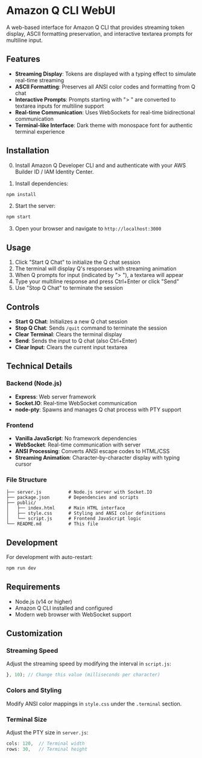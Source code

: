 # Amazon Q CLI WebUI

A web-based interface for Amazon Q CLI that provides streaming token display, ASCII formatting preservation, and interactive textarea prompts for multiline input.

## Features

- **Streaming Display**: Tokens are displayed with a typing effect to simulate real-time streaming
- **ASCII Formatting**: Preserves all ANSI color codes and formatting from Q chat
- **Interactive Prompts**: Prompts starting with "> " are converted to textarea inputs for multiline support
- **Real-time Communication**: Uses WebSockets for real-time bidirectional communication
- **Terminal-like Interface**: Dark theme with monospace font for authentic terminal experience

## Installation

0. Install Amazon Q Developer CLI and and authenticate with your AWS Builder ID / IAM Identity Center.

1. Install dependencies:
```bash
npm install
```

2. Start the server:
```bash
npm start
```

3. Open your browser and navigate to `http://localhost:3000`

## Usage

1. Click "Start Q Chat" to initialize the Q chat session
2. The terminal will display Q's responses with streaming animation
3. When Q prompts for input (indicated by "> "), a textarea will appear
4. Type your multiline response and press Ctrl+Enter or click "Send"
5. Use "Stop Q Chat" to terminate the session

## Controls

- **Start Q Chat**: Initializes a new Q chat session
- **Stop Q Chat**: Sends `/quit` command to terminate the session
- **Clear Terminal**: Clears the terminal display
- **Send**: Sends the input to Q chat (also Ctrl+Enter)
- **Clear Input**: Clears the current input textarea

## Technical Details

### Backend (Node.js)

- **Express**: Web server framework
- **Socket.IO**: Real-time WebSocket communication
- **node-pty**: Spawns and manages Q chat process with PTY support

### Frontend

- **Vanilla JavaScript**: No framework dependencies
- **WebSocket**: Real-time communication with server
- **ANSI Processing**: Converts ANSI escape codes to HTML/CSS
- **Streaming Animation**: Character-by-character display with typing cursor

### File Structure
```
├── server.js          # Node.js server with Socket.IO
├── package.json       # Dependencies and scripts
├── public/
│   ├── index.html     # Main HTML interface
│   ├── style.css      # Styling and ANSI color definitions
│   └── script.js      # Frontend JavaScript logic
└── README.md          # This file
```

## Development

For development with auto-restart:
```bash
npm run dev
```

## Requirements

- Node.js (v14 or higher)
- Amazon Q CLI installed and configured
- Modern web browser with WebSocket support

## Customization

### Streaming Speed
Adjust the streaming speed by modifying the interval in `script.js`:
```javascript
}, 10); // Change this value (milliseconds per character)
```

### Colors and Styling
Modify ANSI color mappings in `style.css` under the `.terminal` section.

### Terminal Size
Adjust the PTY size in `server.js`:
```javascript
cols: 120,  // Terminal width
rows: 30,   // Terminal height
```

